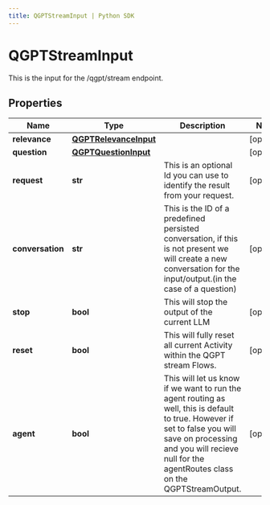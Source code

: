 ```yaml
---
title: QGPTStreamInput | Python SDK
---
```


# QGPTStreamInput

This is the input for the /qgpt/stream endpoint.

## Properties

Name | Type | Description | Notes
------------ | ------------- | ------------- | -------------
**relevance** | [**QGPTRelevanceInput**](QGPTRelevanceInput) |  | [optional] 
**question** | [**QGPTQuestionInput**](QGPTQuestionInput) |  | [optional] 
**request** | **str** | This is an optional Id you can use to identify the result from your request. | [optional] 
**conversation** | **str** | This is the ID of a predefined persisted conversation, if this is not present we will create a new conversation for the input/output.(in the case of a question) | [optional] 
**stop** | **bool** | This will stop the output of the current LLM | [optional] 
**reset** | **bool** | This will fully reset all current Activity within the QGPT stream Flows. | [optional] 
**agent** | **bool** | This will let us know if we want to run the agent routing as well, this is default to true. However if set to false you will save on processing and you will recieve null for the agentRoutes class on the QGPTStreamOutput. | [optional] 


